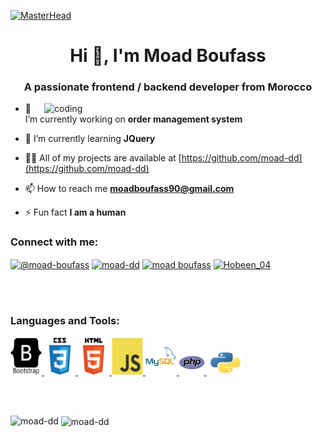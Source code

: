 [![MasterHead](https://getflywheel.com/layout/wp-content/uploads/2019/02/The_Best_Java_Script_Libraries_1800x500-1-1280x356.jpg)](https://rishavchanda.io)
<h1 align="center">Hi 👋, I'm Moad Boufass</h1>
<h3 align="center">A passionate frontend / backend developer from Morocco</h3>
<img align="right" width="450"  src="https://www.taeyaar.com/wp-content/uploads/2022/09/Coding-and-Programming-Support.gif" alt="coding">

- 🔭 I’m currently working on **order management system**

- 🌱 I’m currently learning **JQuery**

- 👨‍💻 All of my projects are available at [https://github.com/moad-dd](https://github.com/moad-dd)

- 📫 How to reach me **moadboufass90@gmail.com**

- ⚡ Fun fact **I am a human**

<h3 align="left">Connect with me:</h3>
<p align="left">
<a href="https://codepen.io/@moad-boufass" target="blank"><img align="center" src="https://raw.githubusercontent.com/rahuldkjain/github-profile-readme-generator/master/src/images/icons/Social/codepen.svg" alt="@moad-boufass" height="50" width="60" /></a>
<a href="https://dev.to/moad-dd" target="blank"><img align="center" src="https://raw.githubusercontent.com/rahuldkjain/github-profile-readme-generator/master/src/images/icons/Social/devto.svg" alt="moad-dd" height="50" width="60" /></a>
<a href="https://stackoverflow.com/users/moad boufass" target="blank"><img align="center" src="https://raw.githubusercontent.com/rahuldkjain/github-profile-readme-generator/master/src/images/icons/Social/stack-overflow.svg" alt="moad boufass" height="50" width="60" /></a>
<a href="https://discord.gg/Hobeen_04" target="blank"><img align="center" src="https://raw.githubusercontent.com/rahuldkjain/github-profile-readme-generator/master/src/images/icons/Social/discord.svg" alt="Hobeen_04" height="50" width="60" /></a>
 
</p>
<br><br>
<p align="left">
</p>



<h3 align="left">Languages and Tools:</h3>

<p align="left">
  <a href="https://getbootstrap.com" target="_blank" rel="noreferrer"> <img src="https://raw.githubusercontent.com/devicons/devicon/master/icons/bootstrap/bootstrap-plain-wordmark.svg" alt="bootstrap" width="50" height="60"/> </a> 
  <a href="https://www.w3schools.com/css/" target="_blank" rel="noreferrer"> <img src="https://raw.githubusercontent.com/devicons/devicon/master/icons/css3/css3-original-wordmark.svg" alt="css3" width="50" height="60"/> </a> 
  <a href="https://www.w3.org/html/" target="_blank" rel="noreferrer"> <img src="https://raw.githubusercontent.com/devicons/devicon/master/icons/html5/html5-original-wordmark.svg" alt="html5" width="50" height="60"/> </a> 
  <a href="https://developer.mozilla.org/en-US/docs/Web/JavaScript" target="_blank" rel="noreferrer"> <img src="https://raw.githubusercontent.com/devicons/devicon/master/icons/javascript/javascript-original.svg" alt="javascript" width="50" height="60"/> </a> 
  <a href="https://www.mysql.com/" target="_blank" rel="noreferrer"> <img src="https://raw.githubusercontent.com/devicons/devicon/master/icons/mysql/mysql-original-wordmark.svg" alt="mysql" width="50" height="60"/> </a> 
  <a href="https://www.php.net" target="_blank" rel="noreferrer"> <img src="https://raw.githubusercontent.com/devicons/devicon/master/icons/php/php-original.svg" alt="php" width="40" height="40"/> </a> <a href="https://www.python.org" target="_blank" rel="noreferrer"> <img src="https://raw.githubusercontent.com/devicons/devicon/master/icons/python/python-original.svg" alt="pyth5n" width="60" height="40"/> </a> 
</p>
<br><br>

<p><img align="left" src="https://github-readme-stats.vercel.app/api/top-langs?username=moad-dd&show_icons=true&locale=en&layout=compact" alt="moad-dd" /></p>

<p>&nbsp;<img align="center" src="https://github-readme-stats.vercel.app/api?username=moad-dd&show_icons=true&locale=en" alt="moad-dd" /></p>

